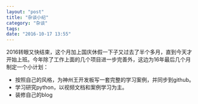 ```yaml
---
layout: "post"
title: "杂谈小纪"
category: "杂谈"
tags: 
date: "2016-10-17 13:55"
---
```


2016转眼又快结束，这个月加上国庆休假一下子又过去了半个多月，直到今天才开始上班。今年除了工作上面的几个项目进一步完善外，这边为16年最后几个月制定一个小计划：

- 按照自己的风格，为神州王开发板写一套完整的学习案例，并同步到github。
- 学习研究python，以视频文档和案例学习为主。
- 装修自己的blog

<!-- more -->
